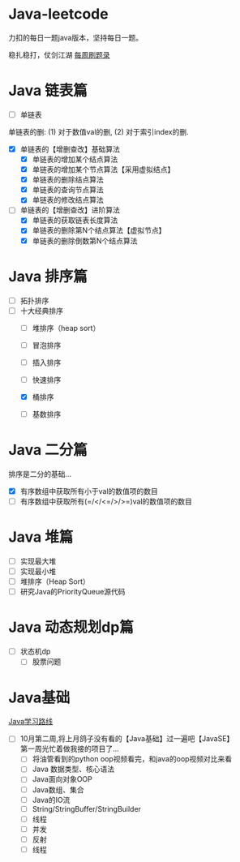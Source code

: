 # Java-leetcode
力扣的每日一题java版本，坚持每日一题。

稳扎稳打，仗剑江湖 [每周刷题录](https://github.com/08183080/Java-leetcode/blob/main/src/README.md)

# Java 链表篇
- [ ] 单链表

单链表的删: (1) 对于数值val的删, (2) 对于索引index的删.
  - [x] 单链表的【增删查改】基础算法 
    - [x] 单链表的增加某个结点算法
    - [x] 单链表的增加某个节点算法【采用虚拟结点】
    - [x] 单链表的删除结点算法
    - [x] 单链表的查询节点算法
    - [x] 单链表的修改结点算法
  - [ ] 单链表的【增删查改】进阶算法
    - [x] 单链表的获取链表长度算法
    - [x] 单链表的删除第N个结点算法【虚拟节点】
    - [x] 单链表的删除倒数第N个结点算法

# Java 排序篇
- [ ] 拓扑排序
- [ ] 十大经典排序
  - [ ] 堆排序（heap sort）
  - [ ] 冒泡排序
  - [ ] 插入排序
  - [ ] 快速排序
  - [x] 桶排序
  - [ ] 基数排序 


# Java 二分篇
排序是二分的基础...
- [x] 有序数组中获取所有小于val的数值项的数目
- [ ] 有序数组中获取所有(=/</<=/>/>=)val的数值项的数目

# Java 堆篇
- [ ] 实现最大堆
- [ ] 实现最小堆
- [ ] 堆排序（Heap Sort）
- [ ] 研究Java的PriorityQueue源代码

# Java 动态规划dp篇
- [ ] 状态机dp
  - [ ] 股票问题

# Java基础
[Java学习路线](https://interviewguide.cn/notes/02-learning_route/02-language/04-Java.html#%E7%AC%AC%E4%B8%80%E9%98%B6%E6%AE%B5-java%E5%9F%BA%E7%A1%80)
- [ ] 10月第二周,将上月鸽子没有看的【Java基础】过一遍吧【JavaSE】\
第一周光忙着做我接的项目了...
  - [ ] 将油管看到的python oop视频看完，和java的oop视频对比来看
  - [ ] Java 数据类型、核心语法
  - [ ] Java面向对象OOP
  - [ ] Java数组、集合
  - [ ] Java的IO流
  - [ ] String/StringBuffer/StringBuilder
  - [ ] 线程
  - [ ] 并发
  - [ ] 反射
  - [ ] 线程
